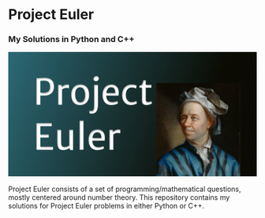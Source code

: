 # Project Euler
### My Solutions in Python and C++

<img src = "euler.png">

Project Euler consists of a set of programming/mathematical questions, mostly centered around number theory. This repository contains my solutions for Project Euler problems in either Python or C++.
